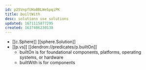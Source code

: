 ```yaml
---
id: p2SVnpfUHaBBLWeSpqiPK
title: builtWith
desc: solutions use solutions
updated: 1671115877295
created: 1637406230138
---
```




- [[c.Sphere]] [[sphere.Solution]]
- [[p.vs]] [[dendron://predicates/p.builtOn]]
  - builtOn is for foundational components, platforms, operating systems, or hardware
  - builtWith is for components
